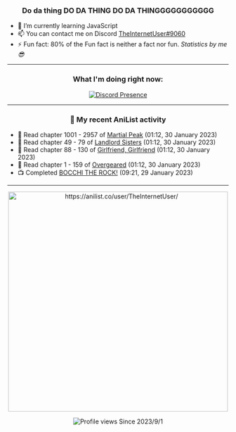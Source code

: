 <div align="center">

### Do da thing DO DA THING DO DA THINGGGGGGGGGGG
</div>

- 🌱 I’m currently learning JavaScript
- 📫 You can contact me on Discord [TheInternetUser#9060](https://discord.com/users/534117072796385300)
- ⚡ Fun fact: 80% of the Fun fact is neither a fact nor fun. _Statistics by me 😎_
<hr>

<div align="center">

### What I'm doing right now:
[![Discord Presence](https://lanyard.cnrad.dev/api/534117072796385300)](https://discord.com/users/534117072796385300)
<hr>
  
### 🌸 My recent AniList activity

</div>

<!-- ANILIST_ACTIVITY:start -->

-   📖 Read chapter 1001 - 2957 of [Martial Peak](https://anilist.co/manga/104494) (01:12, 30 January 2023)
-   📖 Read chapter 49 - 79 of [Landlord Sisters](https://anilist.co/manga/138564) (01:12, 30 January 2023)
-   📖 Read chapter 88 - 130 of [Girlfriend, Girlfriend](https://anilist.co/manga/116266) (01:12, 30 January 2023)
-   📖 Read chapter 1 - 159 of [Overgeared](https://anilist.co/manga/117460) (01:12, 30 January 2023)
-   📺 Completed [BOCCHI THE ROCK!](https://anilist.co/anime/130003) (09:21, 29 January 2023)

<!-- ANILIST_ACTIVITY:end -->
<hr>

<div align="center">

<img width="500" alt="https://anilist.co/user/TheInternetUser/" src="https://img.anili.st/User/929966"/>

![Profile views](https://gpvc.arturio.dev/TheInternetUse7) Since 2023/9/1

</div>
